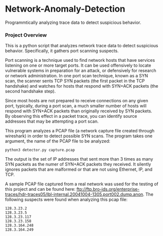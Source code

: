 # Network-Anomaly-Detection
Programmtically analyzing trace data to detect suspicious behavior.

### Project Overview

This is a python script that analyzes network trace data to detect suspicious behavior. Specifically, it gathers port scanning suspects.

Port scanning is a technique used to find network hosts that have services listening on one or more target ports. It can be used offensively to locate vulnerable systems in preparation for an attack, or defensively for research or network administration. In one port scan technique, known as a SYN scan, the scanner sents TCP SYN packets (the first packet in the TCP handshake) and watches for hosts that respond with SYN+ACK packets (the second handshake step).

Since most hosts are not prepared to receive connections on any given port, typically, during a port scan, a much smaller number of hosts will respond with SYN+ACK packets than originally received by SYN packets. By observing this effect in a packet trace, you can identify source addresses that may be attempting a port scan.

This program analyzes a PCAP file (a network capture file created through wireshark) in order to detect possible SYN scans. The program takes one argument, the name of the PCAP file to be analyzed:

```python3 detector.py capture.pcap```

The output is the set of IP addresses that sent more than 3 times as many SYN packets as the numer of SYN+ACK packets they received. It silently ignores packets that are malformed or that are not using Ethernet, IP, and TCP.

A sample PCAP file captured from a real network was used for the testing of this project and can be found here: ftp://ftp.bro-ids.org/enterprise-traces/hdr-traces05/lbl-internal.20041004-1305.port002.dump.anon. The following suspects were found when analyzing this pcap file:

```
128.3.23.2
128.3.23.5
128.3.23.117
128.3.23.158
128.3.164.248
128.3.164.249
```
